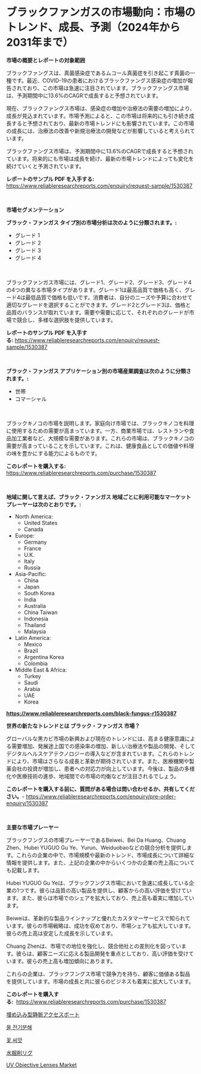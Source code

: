 <p><h1>ブラックファンガスの市場動向：市場のトレンド、成長、予測（2024年から2031年まで）</h1></p><p><strong>市場の概要とレポートの対象範囲</strong></p>
<p><p>ブラックファングスは、真菌感染症であるムコール真菌症を引き起こす真菌の一種です。最近、COVID-19の患者におけるブラックファングス感染症の増加が報告されており、この市場は急速に注目されています。ブラックファングス市場は、予測期間中に13.6%のCAGRで成長すると予想されています。</p><p>現在、ブラックファングス市場は、感染症の増加や治療法の需要の増加により、成長が見込まれています。市場予測によると、この市場は将来的にも引き続き成長すると予想されており、最新の市場トレンドにも影響されています。この市場の成長には、治療法の改善や新規治療法の開発などが影響していると考えられています。</p><p>ブラックファングス市場は、予測期間中に13.6%のCAGRで成長すると予想されています。将来的にも市場は成長を続け、最新の市場トレンドによっても変化を続けていくと予測されています。</p></p>
<p><strong>レポートのサンプル PDF を入手する:</strong> <a href="https://www.reliableresearchreports.com/enquiry/request-sample/1530387">https://www.reliableresearchreports.com/enquiry/request-sample/1530387</a></p>
<p>&nbsp;</p>
<p><strong>市場セグメンテーション</strong></p>
<p><strong>ブラック・ファンガス タイプ別の市場分析は次のように分類されます。:</strong></p>
<p><ul><li>グレード 1</li><li>グレード 2</li><li>グレード 3</li><li>グレード 4</li></ul></p>
<p>&nbsp;</p>
<p><p>ブラックファンガス市場には、グレード1、グレード2、グレード3、グレード4の4つの異なる市場タイプがあります。グレード1は最高品質で価格も高く、グレード4は最低品質で価格も低いです。消費者は、自分のニーズや予算に合わせて適切なグレードを選択することができます。グレード2とグレード3は、価格と品質のバランスが取れています。需要や需要に応じて、それぞれのグレードが市場で競合し、多様な選択肢を提供しています。</p></p>
<p><strong>レポートのサンプル PDF を入手する:</strong>&nbsp;<a href="https://www.reliableresearchreports.com/enquiry/request-sample/1530387">https://www.reliableresearchreports.com/enquiry/request-sample/1530387</a></p>
<p>&nbsp;</p>
<p><strong> ブラック・ファンガス アプリケーション別の市場産業調査は次のように分類されます。:</strong></p>
<p><ul><li>世帯</li><li>コマーシャル</li></ul></p>
<p>&nbsp;</p>
<p><p>ブラックキノコの市場を説明します。家庭向け市場では、ブラックキノコを料理に使用するための需要が高まっています。一方、商業市場では、レストランや食品加工業者など、大規模な需要があります。これらの市場は、ブラックキノコの需要が高まっていることを示しています。これは、健康食品としての価値や料理の味を豊かにする能力によるものです。</p></p>
<p><strong>このレポートを購入する:</strong>&nbsp; <a href="https://www.reliableresearchreports.com/purchase/1530387">https://www.reliableresearchreports.com/purchase/1530387</a></p>
<p>&nbsp;</p>
<p><strong>地域に関して言えば、ブラック・ファンガス 地域ごとに利用可能なマーケットプレーヤーは次のとおりです。:</strong></p>
<p><ul>
    <li>
        North America:
        <ul>
            <li>United States</li>
            <li>Canada</li>
        </ul>
    </li>
    <li>
        Europe:
        <ul>
            <li>Germany</li>
            <li>France</li>
            <li>U.K.</li>
            <li>Italy</li>
            <li>Russia</li>
        </ul>
    </li>
    <li>
        Asia-Pacific:
        <ul>
            <li>China</li>
            <li>Japan</li>
            <li>South Korea</li>
            <li>India</li>
            <li>Australia</li>
            <li>China Taiwan</li>
            <li>Indonesia</li>
            <li>Thailand</li>
            <li>Malaysia</li>
        </ul>
    </li>
    <li>
        Latin America:
        <ul>
            <li>Mexico</li>
            <li>Brazil</li>
            <li>Argentina Korea</li>
            <li>Colombia</li>
        </ul>
    </li>
    <li>
        Middle East & Africa:
        <ul>
            <li>Turkey</li>
            <li>Saudi</li>
            <li>Arabia</li>
            <li>UAE</li>
            <li>Korea</li>
        </ul>
    </li>
    </ul></p>
<p><strong><a href="https://www.reliableresearchreports.com/black-fungus-r1530387">https://www.reliableresearchreports.com/black-fungus-r1530387</a></strong>&nbsp;</p>
<p><strong>世界の新たなトレンドとは ブラック・ファンガス 市場？</strong></p>
<p><p>グローバルな黒カビ市場の新興および現在のトレンドには、高まる健康意識による需要増加、発展途上国での感染率の増加、新しい治療法や製品の開発、そしてデジタルヘルスケアテクノロジーの導入などが含まれています。これらのトレンドにより、市場はさらなる成長と革新が期待されています。また、医療機関や製薬会社の投資が増加し、患者への対応力が向上しています。今後は、製品の多様化や医療技術の進歩、地域間での市場の均衡などが注目されるでしょう。</p></p>
<p><strong>このレポートを購入する前に、質問がある場合は問い合わせるか、共有してください。</strong>- <a href="https://www.reliableresearchreports.com/enquiry/pre-order-enquiry/1530387">https://www.reliableresearchreports.com/enquiry/pre-order-enquiry/1530387</a></p>
<p>&nbsp;</p>
<p><strong>主要な市場プレーヤー</strong></p>
<p><p>ブラックフングスの市場プレーヤーであるBeiwei、Bei Da Huang、Chuang Zhen、Hubei YUGUO Gu Ye、Yurun、Weiduobaoなどの競合分析を提供します。これらの企業の中で、市場規模や最新のトレンド、市場成長について詳細な情報を提供します。また、上記の企業の中からいくつかの企業の売上高についても記載します。</p><p>Hubei YUGUO Gu Yeは、ブラックフングス市場において急速に成長している企業の1つです。彼らは品質の高い製品を提供し、顧客からの高い評価を受けています。また、彼らは市場でのシェアを拡大しており、売上高も着実に増加しています。</p><p>Beiweiは、革新的な製品ラインナップと優れたカスタマーサービスで知られています。彼らの市場戦略は、成功を収めており、市場シェアも拡大しています。彼らの売上高は安定した成長を示しています。</p><p>Chuang Zhenは、市場での地位を強化し、競合他社との差別化を図っています。彼らは、顧客ニーズに応える製品開発を重点としており、高い評価を受けています。彼らの売上高も増加傾向にあります。</p><p>これらの企業は、ブラックフングス市場で競争力を持ち、顧客に価値ある製品を提供しています。市場の成長と共に彼らのビジネスも着実に拡大しています。</p></p>
<p><strong>このレポートを購入する:</strong>&nbsp;&nbsp;<a href="https://www.reliableresearchreports.com/purchase/1530387">https://www.reliableresearchreports.com/purchase/1530387</a></p>
<p><p><a href="https://medium.com/@annchovey1988/%E3%82%A4%E3%83%B3%E3%83%97%E3%83%A9%E3%83%B3%E3%83%88%E5%8F%AF%E8%83%BD%E3%81%AA%E9%9D%99%E8%84%88%E3%82%A2%E3%82%AF%E3%82%BB%E3%82%B9%E3%83%9D%E3%83%BC%E3%83%88%E5%B8%82%E5%A0%B4-%E7%AB%B6%E4%BA%89%E5%88%86%E6%9E%90-%E5%B8%82%E5%A0%B4%E5%8B%95%E5%90%91-%E3%81%8A%E3%82%88%E3%81%B32031%E5%B9%B4%E3%81%BE%E3%81%A7%E3%81%AE%E4%BA%88%E6%B8%AC-1c7e32fe8dd7">埋め込み型静脈アクセスポート</a></p><p><a href="https://github.com/Elenrrera7685/Market-Research-Report-List-1/blob/main/688619125530.md">물 전기분해</a></p><p><a href="https://medium.com/@jackieshlerin9805/%EA%BD%83-%EC%94%A8%EC%95%97-%EC%8B%9C%EC%9E%A5-2031%EB%85%84%EA%B9%8C%EC%A7%80%EC%9D%98-%EB%8F%99%ED%96%A5-%EC%98%88%EC%B8%A1-%EB%B0%8F-%EA%B2%BD%EC%9F%81-%EB%B6%84%EC%84%9D-15f3da90d789">꽃 씨앗</a></p><p><a href="https://medium.com/@logaolloway76845/%E6%B0%B4%E4%BA%95%E6%8E%98%E3%82%8A%E3%83%AA%E3%82%B0%E5%B8%82%E5%A0%B4%E3%81%AE%E6%B4%9E%E5%AF%9F-%E5%B8%82%E5%A0%B4%E3%81%AE%E3%83%88%E3%83%AC%E3%83%B3%E3%83%89-%E6%88%90%E9%95%B7-2024%E5%B9%B4%E3%81%8B%E3%82%892031%E5%B9%B4%E3%81%BE%E3%81%A7%E3%81%AE%E4%BA%88%E6%B8%AC-0ac5e340265d">水掘削リグ</a></p><p><a href="https://github.com/Whitneyboyettebo9kiw7yr13/Market-Research-Report-List-2/blob/main/uv-objective-lenses-market.md">UV Objective Lenses Market</a></p></p>